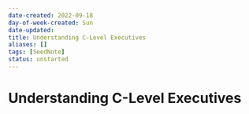 ```yaml
---
date-created: 2022-09-18
day-of-week-created: Sun
date-updated: 
title: Understanding C-Level Executives
aliases: []
tags: [SeedNote]
status: unstarted
---
```


# Understanding C-Level Executives
